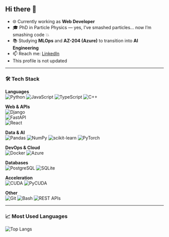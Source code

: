 ## Hi there 👋

- 🌐 Currently working as **Web Developer**
- 🎓 PhD in Particle Physics — yes, I’ve smashed particles… now I’m smashing code 💥
- 📚 Studying **MLOps** and **AZ-204 (Azure)** to transition into **AI Engineering**
- 📫 Reach me: [LinkedIn](https://www.linkedin.com/in/ramon-ruiz-fernandez)
- This profile is not updated

---
### 🛠 Tech Stack
**Languages**  
![Python](https://img.shields.io/badge/Python-3776AB?style=for-the-badge&logo=python&logoColor=white) ![JavaScript](https://img.shields.io/badge/JavaScript-F7DF1E?style=for-the-badge&logo=javascript&logoColor=black) ![TypeScript](https://img.shields.io/badge/TypeScript-3178C6?style=for-the-badge&logo=typescript&logoColor=white) ![C++](https://img.shields.io/badge/C++-00599C?style=for-the-badge&logo=c%2B%2B&logoColor=white)

**Web & APIs**  
![Django](https://img.shields.io/badge/Django-092E20?style=for-the-badge&logo=django&logoColor=white)  
![FastAPI](https://img.shields.io/badge/FastAPI-009688?style=for-the-badge&logo=fastapi&logoColor=white)  
![React](https://img.shields.io/badge/React-20232A?style=for-the-badge&logo=react&logoColor=61DAFB)

**Data & AI**  
![Pandas](https://img.shields.io/badge/Pandas-150458?style=for-the-badge&logo=pandas&logoColor=white) ![NumPy](https://img.shields.io/badge/NumPy-013243?style=for-the-badge&logo=numpy&logoColor=white) ![scikit-learn](https://img.shields.io/badge/scikit--learn-F7931E?style=for-the-badge&logo=scikit-learn&logoColor=white)   ![PyTorch](https://img.shields.io/badge/PyTorch-EE4C2C?style=for-the-badge&logo=pytorch&logoColor=white)

**DevOps & Cloud**  
![Docker](https://img.shields.io/badge/Docker-2496ED?style=for-the-badge&logo=docker&logoColor=white) ![Azure](https://img.shields.io/badge/Azure-0078D4?style=for-the-badge&logo=microsoft-azure&logoColor=white)

**Databases**  
![PostgreSQL](https://img.shields.io/badge/PostgreSQL-316192?style=for-the-badge&logo=postgresql&logoColor=white) ![SQLite](https://img.shields.io/badge/SQLite-003B57?style=for-the-badge&logo=sqlite&logoColor=white)

**Acceleration**  
![CUDA](https://img.shields.io/badge/CUDA-76B900?style=for-the-badge&logo=nvidia&logoColor=white) ![PyCUDA](https://img.shields.io/badge/PyCUDA-76B900?style=for-the-badge&logo=nvidia&logoColor=white)

**Other**  
![Git](https://img.shields.io/badge/Git-F05032?style=for-the-badge&logo=git&logoColor=white) ![Bash](https://img.shields.io/badge/Bash-4EAA25?style=for-the-badge&logo=gnubash&logoColor=white) ![REST APIs](https://img.shields.io/badge/REST%20APIs-02569B?style=for-the-badge&logo=apachespark&logoColor=white)

---

### 📈 Most Used Languages

![Top Langs](https://github-readme-stats.vercel.app/api/top-langs/?username=ramon-ruiz-fernandez&layout=compact&theme=tokyonight)

<!--
**ramonruiz97/ramonruiz97** is a ✨ _special_ ✨ repository because its `README.md` (this file) appears on your GitHub profile.

Here are some ideas to get you started:

- 🔭 I’m currently working on ...
- 🌱 I’m currently learning ...
- 👯 I’m looking to collaborate on ...
- 🤔 I’m looking for help with ...
- 💬 Ask me about ...
- 📫 How to reach me: ...
- 😄 Pronouns: ...
- ⚡ Fun fact: ...
-->
